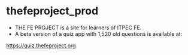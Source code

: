 # thefeproject_prod

* THE FE PROJECT is a site for learners of ITPEC FE.
* A beta version of a quiz app with 1,520 old questions is available at: 

https://quiz.thefeproject.org
